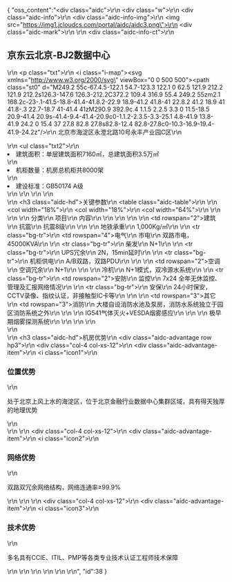 {
	"oss_content":"<div class=\"aidc\">\r\n  <div class=\"w\">\r\n    <div class=\"aidc-info\">\r\n      <div class=\"aidc-info-img\">\r\n        <img src=\"https://img1.jcloudcs.com/portal/aidc/aidc3.png\">\r\n        <div class=\"aidc-mark\"></div>\r\n      </div>\r\n      <div class=\"aidc-info-ct\">\r\n        <h2>京东云北京-BJ2数据中心</h2>\r\n        <p class=\"txt\">\r\n          <i class=\"i-map\"><svg xmlns=\"http://www.w3.org/2000/svg\" viewBox=\"0 0 500 500\"><style>.st0{fill:#3171ff}</style><path class=\"st0\" d=\"M249.2 55c-67.4.5-122.1 54.7-123.3 122.1 0 62.5 121.9 212.2 121.9 212.2s126.3-147.6 126.3-212.2C372.2 109.4 316.9 55.4 249.2 55zm2.1 168.2c-23-.1-41.5-18.8-41.4-41.8.2-22.9 18.9-41.2 41.8-41 22.8.2 41.2 18.9 41 41.8-.3 22.7-18.7 41-41.4 41zM290.9 392.9c.4 1.1.5 2.2.5 3.3 0 11.5-18.5 20.9-41.4 20.9s-41.4-9.4-41.4-20.9c0-1.1.2-2.3.5-3.3-25.1 4.8-41.9 13.8-41.9 24.2 0 15.4 37 27.8 82.8 27.8s82.8-12.4 82.8-27.8c0-10.3-16.9-19.4-41.9-24.2z\"/></svg></i>\r\n          <span>北京市海淀区永澄北路10号永丰产业园C区</span>\r\n        </p>\r\n        <ul class=\"txt2\">\r\n          <li>建筑面积：单层建筑面积7160㎡，总建筑面积3.5万㎡</li>\r\n          <li>机柜数量：机房总机柜共8000架</li>\r\n          <li>建设标准：GB50174 A级</li>\r\n        </ul>\r\n      </div>\r\n    </div>\r\n    <div>\r\n      <h3 class=\"aidc-hd\">关键参数</h3>\r\n      <table class=\"aidc-table\">\r\n        <colgroup>\r\n          <col width=\"18%\">\r\n          <col width=\"18%\">\r\n          <col width=\"64%\">\r\n        </colgroup>\r\n        <thead>\r\n        <tr>\r\n          <th>分类</th>\r\n          <th>项目</th>\r\n          <th>内容</th>\r\n        </tr>\r\n        </thead>\r\n        <tbody>\r\n        <tr>\r\n          <td rowspan=\"2\">建筑</td>\r\n          <td>抗震</td>\r\n          <td>抗震8级</td>\r\n        </tr>\r\n        <tr>\r\n          <td>地铁承重</td>\r\n          <td>1,000Kg/㎡</td>\r\n        </tr>\r\n        <tr class=\"bg-tr\">\r\n          <td rowspan=\"4\">电气</td>\r\n          <td>市电</td>\r\n          <td>双路市电，45000KVA</td>\r\n        </tr>\r\n        <tr class=\"bg-tr\">\r\n          <td>柴发</td>\r\n          <td>N+1</td>\r\n        </tr>\r\n        <tr class=\"bg-tr\">\r\n          <td>UPS冗余</td>\r\n          <td>2N，15min延时</td>\r\n        </tr>\r\n        <tr class=\"bg-tr\">\r\n          <td>机柜供电</td>\r\n          <td>A/B双路，双路PDU</td>\r\n        </tr>\r\n        <tr>\r\n          <td rowspan=\"2\">空调</td>\r\n          <td>空调冗余</td>\r\n          <td>N+1</td>\r\n        </tr>\r\n        <tr>\r\n          <td>冷机</td>\r\n          <td>N+1模式，双冷源水系统</td>\r\n        </tr>\r\n        <tr class=\"bg-tr\">\r\n          <td rowspan=\"2\">安防</td>\r\n          <td>监控</td>\r\n          <td>7x24 全年无休监控、管理及汇报网络情况</td>\r\n        </tr>\r\n        <tr class=\"bg-tr\">\r\n          <td>安保</td>\r\n          <td>24小时保安，CCTV录像、指纹认证，非接触型IC卡等</td>\r\n        </tr>\r\n        <tr>\r\n          <td rowspan=\"3\">其它</td>\r\n          <td rowspan=\"3\">消防</td>\r\n          <td>大楼自设消防水池及泵房，消防水系统独立于园区消防系统之外</td>\r\n        </tr>\r\n        <tr>\r\n          <td>IG541气体灭火+VESDA烟雾感应</td>\r\n        </tr>\r\n        <tr>\r\n          <td>极早期烟雾探测系统</td>\r\n        </tr>\r\n        </tbody>\r\n      </table>\r\n    </div>\r\n    <div>\r\n      <h3 class=\"aidc-hd\">机房优势</h3>\r\n      <div class=\"aidc-advantage row hp3\">\r\n        <div class=\"col-4 col-xs-12\">\r\n          <div class=\"aidc-advantage-item\">\r\n            <i class=\"icon1\"></i>\r\n            <h3>位置优势</h3>\r\n            <p>处于北京上风上水的海淀区，位于北京金融行业数据中心集群区域，具有得天独厚的地理优势</p>\r\n          </div>\r\n        </div>\r\n        <div class=\"col-4 col-xs-12\">\r\n          <div class=\"aidc-advantage-item\">\r\n            <i class=\"icon2\"></i>\r\n            <h3>网络优势</h3>\r\n            <p>双路双冗余网络结构，网络连通率≥99.9%</p>\r\n          </div>\r\n        </div>\r\n        <div class=\"col-4 col-xs-12\">\r\n          <div class=\"aidc-advantage-item\">\r\n            <i class=\"icon3\"></i>\r\n            <h3>技术优势</h3>\r\n            <p>多名具有CCIE、ITIL、PMP等各类专业技术认证工程师技术保障</p>\r\n          </div>\r\n        </div>\r\n      </div>\r\n    </div>\r\n  </div>\r\n</div>",
	"id":38
}